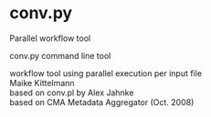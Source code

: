 # conv.py
Parallel workflow tool


 conv.py command line tool                                            

workflow tool using parallel execution per input file                
Maike Kittelmann                                                     
based on conv.pl by Alex Jahnke                                      
based on CMA Metadata Aggregator (Oct. 2008)                         

